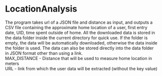 # LocationAnalysis

The program takes url of a JSON file and distance as input, and outputs a CSV file containing
the approximate home location of a user, first entry date, UID, time spent outside of home.
All the downloaded data is stored in the data folder inside the current directory for quick use.
If the folder is empty, the data will be automatically downloaded, otherwise the data inside the folder is used.
The data can also be stored directly into the data folder in JSON format other than using a link.
<br>
MAX_DISTANCE - Distance that will be used to measure home location in meters <br>
URL - link from which the user data will be extracted (without the key value)

